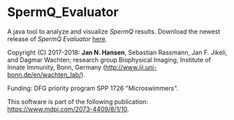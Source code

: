 # SpermQ_Evaluator

A java tool to analyze and visualize *SpermQ* results. Download the newest release of *SpermQ Evaluator* [here](https://github.com/IIIImaging/SpermQ_Evaluator/releases).

Copyright (C) 2017-2018: <b>Jan N. Hansen</b>, Sebastian Rassmann, Jan F. Jikeli, and Dagmar Wachten; research group Biophysical Imaging, Institute of Innate Immunity, Bonn, Germany (http://www.iii.uni-bonn.de/en/wachten_lab/). 

Funding: DFG priority program SPP 1726 "Microswimmers".

This software is part of the following publication: https://www.mdpi.com/2073-4409/8/1/10.

